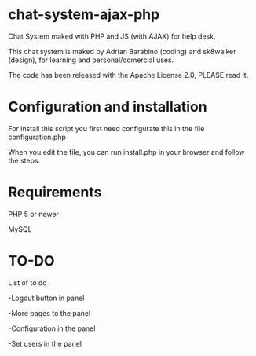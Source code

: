 chat-system-ajax-php
====================

Chat System maked with PHP and JS (with AJAX) for help desk. 

This chat system is maked by Adrian Barabino (coding) and sk8walker 
(design), for learning and personal/comercial uses.

The code has been 
released with the Apache License 2.0, 
PLEASE read it.


Configuration and installation
=============

For install this script you first need configurate this in the file 
configuration.php

When you edit the file, you can run install.php in your browser and 
follow the steps.


Requirements
============

PHP 5 or newer

MySQL


TO-DO
======

List of to do

-Logout button in panel

-More pages to the panel

-Configuration in the panel

-Set users in the panel



